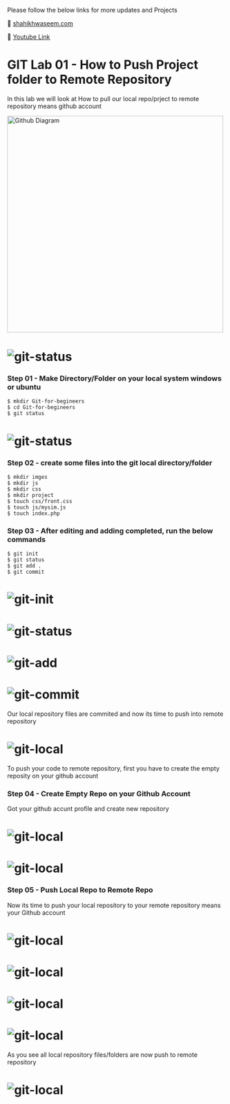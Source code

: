 
Please follow the below links for more updates and Projects

💾 <a href="https://shaikhwaseem.com" target="_blank">shahikhwaseem.com</a> <br>

💾 <a href="https://www.youtube.com/@waseeemuddin" target="_blank">Youtube Link</a>


# GIT Lab 01 - How to Push Project folder to Remote Repository

In this lab we will look at How to pull our local repo/prject to remote repository means github account


<img src="../imges/diagram.png" alt="Github Diagram" width="500" height="500">

# ![git-status](../imges/01.png)

### Step 01 - Make Directory/Folder on your local system windows or ubuntu

``` shell
$ mkdir Git-for-begineers
$ cd Git-for-begineers
$ git status
```
# ![git-status](../imges/02.png)

### Step 02 - create some files into the git local directory/folder

``` shell
$ mkdir imges 
$ mkdir js
$ mkdir css
$ mkdir project 
$ touch css/front.css
$ touch js/mysim.js
$ touch index.php
```


### Step 03 - After editing and adding completed, run the below commands

``` shell
$ git init
$ git status
$ git add .
$ git commit
```
# ![git-init](../imges/03.png)

# ![git-status](../imges/04.png)

# ![git-add](../imges/05.png)

# ![git-commit](../imges/06.png)

Our local repository files are commited and now its time to push into remote repository

# ![git-local](../imges/07.png)

To push your code to remote repository, first you have to create the empty reposity on your github account

### Step 04 - Create Empty Repo on your Github Account
 
 Got your github accunt profile and create new repository

 # ![git-local](../imges/10.png)

 # ![git-local](../imges/11.png)


### Step 05 - Push Local Repo to Remote Repo

Now its time to push your local repository to your remote repository means your Github account

 # ![git-local](../imges/12.png)

 # ![git-local](../imges/13.png)

 # ![git-local](../imges/14.png)

 # ![git-local](../imges/15.png)


As you see all local repository files/folders are now push to remote repository


 # ![git-local](../imges/16.png)

